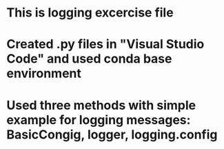 #  This is logging excercise file

#  Created .py files in "Visual Studio Code" and used conda base environment
 
#  Used three methods with simple example for logging messages: BasicCongig, logger, logging.config
